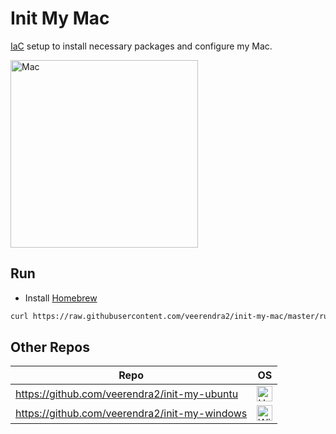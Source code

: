 # Init My Mac
[IaC](https://en.wikipedia.org/wiki/Infrastructure_as_code) setup to install necessary packages and configure my Mac.

<img src="https://user-images.githubusercontent.com/8393701/248331160-ae1cd8f6-7c4b-483b-9799-6b44ed3f30f2.png" alt="Mac" width="300"/>

## Run
* Install [Homebrew](https://brew.sh/)

```bash
curl https://raw.githubusercontent.com/veerendra2/init-my-mac/master/run.sh | bash
```

## Other Repos
| Repo | OS |
| ---- | ---- |
| https://github.com/veerendra2/init-my-ubuntu | <img src="https://user-images.githubusercontent.com/8393701/248329468-ed036c98-08e7-4ee6-99ef-d5cef2e48a95.png" alt="Ubuntu" width="25"/> |
| https://github.com/veerendra2/init-my-windows | <img src="https://user-images.githubusercontent.com/8393701/248329539-0b792b81-2d32-4ef9-b92e-0350ad472d61.png" alt="Windown" width="25"/> |
